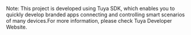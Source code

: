 Note: This project is developed using Tuya SDK, which enables you to quickly develop branded apps connecting and controlling smart scenarios of many devices.For more information, please check Tuya Developer Website.

